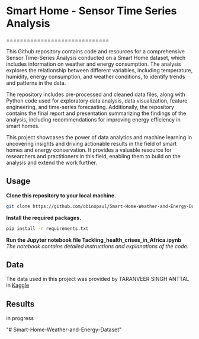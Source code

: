 # Smart Home - Sensor Time Series Analysis
==============================
                                                                    
This Github repository contains code and resources for a comprehensive Sensor Time-Series Analysis conducted on a Smart Home dataset, which includes information on weather and energy consumption. The analysis explores the relationship between different variables, including temperature, humidity, energy consumption, and weather conditions, to identify trends and patterns in the data.

The repository includes pre-processed and cleaned data files, along with Python code used for exploratory data analysis, data visualization, feature engineering, and time-series forecasting. Additionally, the repository contains the final report and presentation summarizing the findings of the analysis, including recommendations for improving energy efficiency in smart homes.

This project showcases the power of data analytics and machine learning in uncovering insights and driving actionable results in the field of smart homes and energy conservation. It provides a valuable resource for researchers and practitioners in this field, enabling them to build on the analysis and extend the work further.

## Usage                                   
**Clone this repository to your local machine.**                                            
```bash     
git clone https://github.com/obinopaul/Smart-Home-Weather-and-Energy-Dataset.git.git                                     
```      

**Install the required packages.**                                                        
```bash    
pip install -r requirements.txt                         
```    
    
**Run the Jupyter notebook file Tackling_health_crises_in_Africa.ipynb**             
*The notebook contains detailed instructions and explanations of the code.*                             

## Data
The data used in this project was provided by TARANVEER SINGH ANTTAL in [Kaggle](https://www.kaggle.com/datasets/taranvee/smart-home-dataset-with-weather-information)

## Results                                                                 
in progress

"# Smart-Home-Weather-and-Energy-Dataset" 
